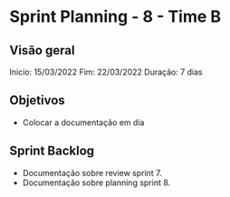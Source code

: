 # Sprint Planning - 8 - Time B

## Visão geral

Inicio: 15/03/2022 
Fim: 22/03/2022 
Duração: 7 dias

## Objetivos

* Colocar a documentação em dia

## Sprint Backlog

* Documentação sobre review sprint 7.
* Documentação sobre planning sprint 8.